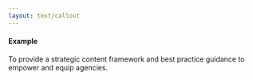 ```yaml
---
layout: text/callout
---
```

#### Example
To provide a strategic content framework and best practice guidance to empower and equip agencies.

